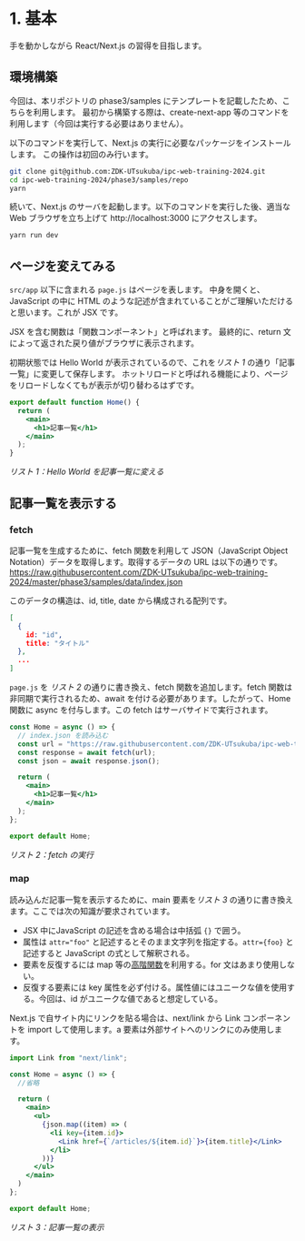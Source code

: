# 1. 基本

手を動かしながら React/Next.js の習得を目指します。

## 環境構築

今回は、本リポジトリの phase3/samples にテンプレートを記載したため、こちらを利用します。
最初から構築する際は、create-next-app 等のコマンドを利用します（今回は実行する必要はありません）。

以下のコマンドを実行して、Next.js の実行に必要なパッケージをインストールします。
この操作は初回のみ行います。

```bash
git clone git@github.com:ZDK-UTsukuba/ipc-web-training-2024.git
cd ipc-web-training-2024/phase3/samples/repo
yarn
```

続いて、Next.js のサーバを起動します。以下のコマンドを実行した後、適当な Web ブラウザを立ち上げて http://localhost:3000 にアクセスします。

```bash
yarn run dev
```

## ページを変えてみる

`src/app` 以下に含まれる `page.js` はページを表します。
中身を開くと、JavaScript の中に HTML のような記述が含まれていることがご理解いただけると思います。これが JSX です。

JSX を含む関数は「関数コンポーネント」と呼ばれます。
最終的に、return 文によって返された戻り値がブラウザに表示されます。

初期状態では Hello World が表示されているので、これを*リスト 1* の通り「記事一覧」に変更して保存します。
ホットリロードと呼ばれる機能により、ページをリロードしなくてもが表示が切り替わるはずです。

```jsx
export default function Home() {
  return (
    <main>
      <h1>記事一覧</h1>
    </main>
  );
}
```
*リスト 1：Hello World を記事一覧に変える*

## 記事一覧を表示する

### fetch

記事一覧を生成するために、fetch 関数を利用して JSON（JavaScript Object Notation）データを取得します。取得するデータの URL は以下の通りです。  
https://raw.githubusercontent.com/ZDK-UTsukuba/ipc-web-training-2024/master/phase3/samples/data/index.json

このデータの構造は、id, title, date から構成される配列です。

```json
[
  {
    id: "id",
    title: "タイトル"
  },
  ...
]
```

`page.js` を *リスト 2* の通りに書き換え、fetch 関数を追加します。fetch 関数は非同期で実行されるため、await を付ける必要があります。したがって、Home 関数に async を付与します。この fetch はサーバサイドで実行されます。

```jsx
const Home = async () => {
  // index.json を読み込む
  const url = "https://raw.githubusercontent.com/ZDK-UTsukuba/ipc-web-training-2024/master/phase3/samples/data/index.json";
  const response = await fetch(url);
  const json = await response.json();

  return (
    <main>
      <h1>記事一覧</h1>
    </main>
  );
};

export default Home;
```

*リスト 2：fetch の実行*

### map

読み込んだ記事一覧を表示するために、main 要素を*リスト 3* の通りに書き換えます。ここでは次の知識が要求されています。

- JSX 中にJavaScript の記述を含める場合は中括弧 `{}` で囲う。
- 属性は `attr="foo"` と記述するとそのまま文字列を指定する。`attr={foo}` と記述すると JavaScript の式として解釈される。
- 要素を反復するには map 等の[高階関数](https://zenn.dev/jboy_blog/articles/e5d20e2875aa55)を利用する。for 文はあまり使用しない。
- 反復する要素には key 属性を必ず付ける。属性値にはユニークな値を使用する。今回は、id がユニークな値であると想定している。

Next.js で自サイト内にリンクを貼る場合は、next/link から Link コンポーネントを import して使用します。a 要素は外部サイトへのリンクにのみ使用します。

```jsx
import Link from "next/link";

const Home = async () => {
  //省略

  return (
    <main>
      <ul>
        {json.map((item) => (
          <li key={item.id}>
            <Link href={`/articles/${item.id}`}>{item.title}</Link>
          </li>
        ))}
      </ul>
    </main>
  )
};

export default Home;
```

*リスト 3：記事一覧の表示*
